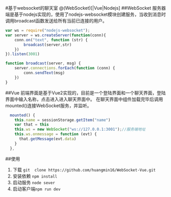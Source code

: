 #基于websocket的聊天室
@(WebSocket)[|Vue|Nodejs]
##WebSocket 
服务器端是基于nodejs实现的，使用了nodejs-websocket模块创建服务，当收到消息时调用broadcast函数发送给所有当前已连接的用户。
``` javascript
var ws = require("nodejs-websocket");
var server = ws.createServer(function(conn){
    conn.on("text", function (str) {
        broadcast(server,str)
    })
}).listen(3001)

function broadcast(server, msg) {
    server.connections.forEach(function (conn) {
        conn.sendText(msg)
    })
}
```

##Vue
前端界面是基于Vue2实现的，目前是一个登陆界面和一个聊天界面，登陆界面中输入名称，点击进入进入聊天界面中。
在聊天界面中组件加载完毕后调用mounted()连接WebSocket服务，并监听。
```javascript
  mounted() {
    this.name = sessionStorage.getItem("name")
    var that = this
    this.ws = new WebSocket("ws://127.0.0.1:3001");//服务端地址
    this.ws.onmessage = function (evt) {
      that.getMessage(evt.data)
    }
  },
```
##使用
1. 下载 `git  clone https://github.com/huangmin16/WebSocket-Vue.git`
2. 安装依赖 `npm install`
3. 启动服务 `node sever`
4. 启动客户端`npm run dev`
